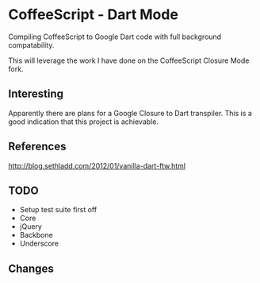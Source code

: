# CoffeeScript - Dart Mode

Compiling CoffeeScript to Google Dart code with full background compatability.

This will leverage the work I have done on the CoffeeScript Closure Mode fork.

## Interesting

Apparently there are plans for a Google Closure to Dart transpiler. This is a good indication that this project is achievable.

## References

<http://blog.sethladd.com/2012/01/vanilla-dart-ftw.html>

## TODO

 * Setup test suite first off
 * Core
 * jQuery
 * Backbone
 * Underscore

## Changes

